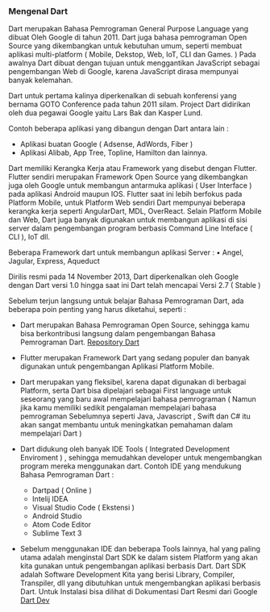 ### Mengenal Dart

Dart merupakan Bahasa Pemrograman General Purpose Language yang dibuat Oleh Google di tahun 2011.
Dart juga bahasa pemrograman Open Source yang dikembangkan untuk kebutuhan umum, seperti membuat aplikasi multi-platform ( Mobile, Dekstop, Web, IoT, CLI dan Games. )
Pada awalnya Dart dibuat dengan tujuan untuk menggantikan JavaScript sebagai pengembangan Web di Google, karena JavaScript dirasa mempunyai banyak kelemahan.

Dart untuk pertama kalinya diperkenalkan di sebuah konferensi yang bernama GOTO Conference pada tahun 2011 silam.
Project Dart didirikan oleh dua pegawai Google yaitu Lars Bak dan Kasper Lund.

Contoh beberapa aplikasi yang dibangun dengan Dart antara lain :
- Aplikasi buatan Google ( Adsense, AdWords, Fiber )
- Aplikasi Alibab, App Tree, Topline, Hamilton dan lainnya.

Dart memiliki Kerangka Kerja atau Framework yang disebut dengan Flutter.
Flutter sendiri merupakan Framework Open Source yang dikembangkan juga oleh Google untuk membangun antarmuka aplikasi ( User Interface ) pada aplikasi Android maupun IOS.
Flutter saat ini lebih berfokus pada Platform Mobile, 
untuk Platform Web sendiri Dart mempunyai beberapa kerangka kerja seperti AngularDart, MDL, OverReact.
Selain Platform Mobile dan Web, Dart juga banyak digunakan untuk membangun aplikasi di sisi server dalam pengembangan program berbasis Command Line Inteface ( CLI ), IoT dll.

Beberapa Framework dart untuk membangun aplikasi Server :
• Angel, Jagular, Express, Aqueduct

Dirilis resmi pada 14 November 2013, Dart diperkenalkan oleh Google dengan Dart versi 1.0 hingga saat ini Dart telah mencapai Versi 2.7 ( Stable )

Sebelum terjun langsung untuk belajar Bahasa Pemrograman Dart, ada beberapa poin penting yang harus diketahui, seperti :

- Dart merupakan Bahasa Pemrograman Open Source, sehingga kamu bisa berkontribusi langsung dalam pengembangan Bahasa Pemrograman Dart.
[Repository Dart](https://github.com/dart-dev)

- Flutter merupakan Framework Dart yang sedang populer dan banyak digunakan untuk pengembangan Aplikasi Platform Mobile.

- Dart merupakan yang fleksibel, karena dapat digunakan di berbagai Platform, serta Dart bisa dipelajari sebagai First language untuk seseorang yang baru awal mempelajari bahasa pemrograman ( Namun jika kamu memiliki sedikit pengalaman mempelajari bahasa pemrograman Sebelumnya seperti Java, Javascript , Swift dan C# itu akan sangat membantu untuk meningkatkan pemahaman dalam mempelajari Dart )

- Dart didukung oleh banyak IDE Tools ( Integrated Development Enviroment ) , sehingga memudahkan developer untuk mengembangkan program mereka menggunakan dart.
  Contoh IDE yang mendukung Bahasa Pemrograman Dart :
  - Dartpad ( Online )
  - Intelij IDEA
  - Visual Studio Code ( Ekstensi )
  - Android Studio
  - Atom Code Editor
  - Sublime Text 3

- Sebelum menggunakan IDE dan beberapa Tools lainnya, hal yang paling utama adalah menginstal Dart SDK ke dalam sistem Platform yang akan kita gunakan untuk pengembangan aplikasi berbasis Dart.
Dart SDK adalah Software Development Kita yang berisi Library, Compiler, Transpiler, dll yang dibutuhkan untuk mengembangkan aplikasi berbasis Dart.
Untuk Instalasi bisa dilihat di Dokumentasi Dart Resmi dari Google [Dart Dev](https://dart.dev)












